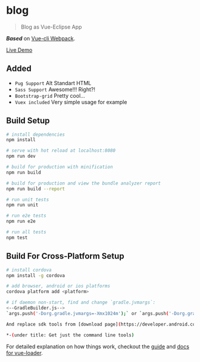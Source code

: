 # blog

> Blog as Vue-Eclipse App

***Based*** on [Vue-cli Webpack](http://vuejs-templates.github.io/webpack/).

[Live Demo](vue-eclipse.surge.sh)

## Added

- `Pug Support` Alt Standart HTML
- `Sass Support` Awesome!!! Right?!
- `Bootstrap-grid` Pretty cool...
- `Vuex included` Very simple usage for example

## Build Setup

``` bash
# install dependencies
npm install

# serve with hot reload at localhost:8080
npm run dev

# build for production with minification
npm run build

# build for production and view the bundle analyzer report
npm run build --report

# run unit tests
npm run unit

# run e2e tests
npm run e2e

# run all tests
npm test
```
## Build For Cross-Platform Setup

``` bash
# install cordova
npm install -g cordova

# add browser, android or ios platforms
cordova platform add <platform>

# if daemon non-start, find and change `gradle.jvmargs`:
<--GradleBuilder.js-->
`args.push('-Dorg.gradle.jvmargs=-Xmx1024m');` or `args.push('-Dorg.gradle.jvmargs=-Xmx512m');`

And replace sdk tools from [download page](https://developer.android.com/studio/index.html#downloads)* 

*-(under title: Get just the command line tools)
```

For detailed explanation on how things work, checkout the [guide](http://vuejs-templates.github.io/webpack/) and [docs for vue-loader](http://vuejs.github.io/vue-loader).
